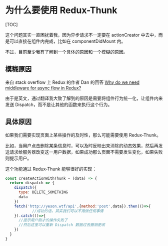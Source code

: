 # 为什么要使用 Redux-Thunk

[TOC]

这个问题其实一直困扰着我，因为异步请求不一定要在 actionCreator 中去中，而是可以直接在组件内完成，比如在 componentDidMount 内。

不过，目前至少我有了解到一个具体的原因和一个模糊的原因。

## 模糊原因

来自 stack overflow 上 Redux 的作者 Dan 的回答 [Why do we need middleware for async flow in Redux?](https://stackoverflow.com/questions/34570758/why-do-we-need-middleware-for-async-flow-in-redux)

由于是英文，通过翻译我大致了解到的原因是需要将组件行为统一化，让组件内来发送 Dispatch，而不是让其他的函数来执行这个行为。



## 具体原因

如果我们需要实现页面上某些操作的及时性，那么可能需要使用 Redux-Thunk。

比如，当用户点击删除某条信息时，可以及时反映出来消除的动态效果，然后再发送请求给服务器改变这一用户数据，如果成功那么页面不需要发生变化，如果失败则提示用户。

这个功能通过 Redux-Thunk 能够很好的实现：

```jsx
const createActionWithThunk = (data) => {
  return dispatch => {
    dispatch({
      type: DELETE_SOMETHING
      data
    })
    fetch('http://yeson.wtf/api',{method:'post',data}).then(()=>{
			//成功的话，其实我们可以不用做任何事情
    }).catch(()=>{
      //提示用户刚才的操作失败了
      //然后这里可以重新 Dispatch 数据过去撤销更改
    })
  }
}
```



